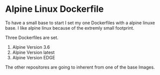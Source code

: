 # Alpine Linux Dockerfile


To have a small base to start I set my one Dockerfiles with a alpine linuxe base. I like alpine linux because of the extremly small footprint.

Three Dockerfiles are set.

1.    Alpine Version 3.6
2.    Alpine Version latest
3.    Alpine Version EDGE

The other repositores are going to inherent from one of the base Images.